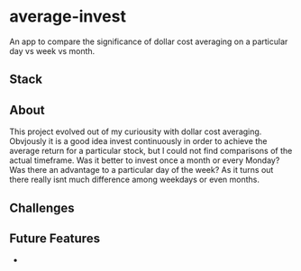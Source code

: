# average-invest

An app to compare the significance of dollar cost averaging on a particular day vs week vs month.

## Stack



## About

This project evolved out of my curiousity with dollar cost averaging. Obvjously it is a good idea invest continuously in order to achieve the average return for a particular stock, but I could not find comparisons of the actual timeframe. Was it better to invest once a month or every Monday? Was there an advantage to a particular day of the week? As it turns out there really isnt much difference among weekdays or even months.  

## Challenges

## Future Features

- 
